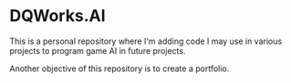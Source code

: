# DQWorks.AI

This is a personal repository where I'm adding code I may use in various projects to program game AI in future projects.

Another objective of this repository is to create a portfolio.